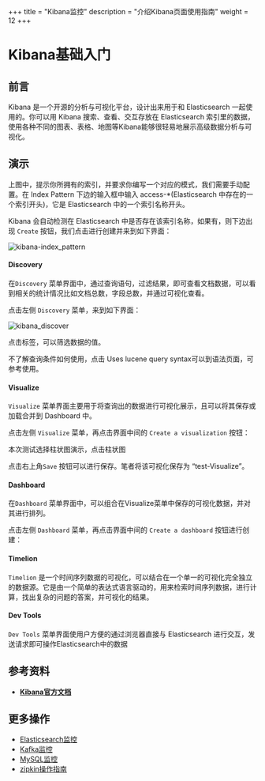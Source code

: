 
+++
title = "Kibana监控"
description = "介绍Kibana页面使用指南"
weight = 12
+++

# Kibana基础入门

## 前言
Kibana 是一个开源的分析与可视化平台，设计出来用于和 Elasticsearch 一起使用的。你可以用 Kibana 搜索、查看、交互存放在 Elasticsearch 索引里的数据，使用各种不同的图表、表格、地图等Kibana能够很轻易地展示高级数据分析与可视化。

## 演示

上图中，提示你所拥有的索引，并要求你编写一个对应的模式，我们需要手动配置。在 Index Pattern 下边的输入框中输入 access-*(Elasticsearch 中存在的一个索引开头)，它是 Elasticsearch 中的一个索引名称开头。

Kibana 会自动检测在 Elasticsearch 中是否存在该索引名称，如果有，则下边出现 `Create` 按钮，我们点击进行创建并来到如下界面：

![kibana-index_pattern](/docs/user-guide/operating-manage/application-monitoring/image/kibana-index_pattern.png)


#### Discovery

在`Discovery` 菜单界面中，通过查询语句，过滤结果，即可查看文档数据，可以看到相关的统计情况比如文档总数，字段总数，并通过可视化查看。

点击左侧 `Discovery` 菜单，来到如下界面：

![kibana_discover](/docs/user-guide/operating-manage/application-monitoring/image/kibana_discover.png)

点击标签，可以筛选数据的值。

不了解查询条件如何使用，点击 Uses lucene query syntax可以到语法页面，可参考使用。
            

#### Visualize

`Visualize` 菜单界面主要用于将查询出的数据进行可视化展示，且可以将其保存或加载合并到 Dashboard 中。

点击左侧 `Visualize` 菜单，再点击界面中间的 `Create a visualization` 按钮：

本次测试选择柱状图演示，点击柱状图

点击右上角`Save` 按钮可以进行保存。笔者将该可视化保存为 “test-Visualize”。

####  Dashboard

在`Dashboard` 菜单界面中，可以组合在Visualize菜单中保存的可视化数据，并对其进行排列。

点击左侧 `Dashboard` 菜单，再点击界面中间的 `Create a dashboard` 按钮进行创建：


####  Timelion

`Timelion` 是一个时间序列数据的可视化，可以结合在一个单一的可视化完全独立的数据源。它是由一个简单的表达式语言驱动的，用来检索时间序列数据，进行计算，找出复杂的问题的答案，并可视化的结果。


#### Dev Tools

`Dev Tools` 菜单界面使用户方便的通过浏览器直接与 Elasticsearch 进行交互，发送请求即可操作Elasticsearch中的数据 


## 参考资料

- [**Kibana官方文档**](https://www.elastic.co/guide/en/kibana/current/getting-started.html)

## 更多操作
- [Elasticsearch监控](../elasticsearch)
- [Kafka监控](../kafka)
- [MySQL监控](../mysql)
- [zipkin操作指南](../zipkin)